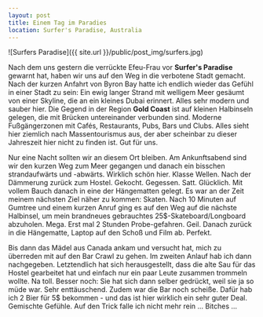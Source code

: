 ```yaml
---
layout: post
title: Einem Tag im Paradies
location: Surfer's Paradise, Australia
---
```


![Surfers Paradise]({{ site.url }}/public/post_img/surfers.jpg)

Nach dem uns gestern die verrückte Efeu-Frau vor **Surfer's Paradise** gewarnt hat, haben wir uns auf den Weg in die verbotene Stadt gemacht. Nach der kurzen Anfahrt von Byron Bay hatte ich endlich wieder das Gefühl in einer Stadt zu sein: Ein ewig langer Strand mit welligem Meer gesäumt von einer Skyline, die an ein kleines Dubai erinnert. Alles sehr modern und sauber hier.  Die Gegend in der Region **Gold Coast** ist auf kleinen Halbinseln gelegen, die mit Brücken untereinander verbunden sind. Moderne Fußgängerzonen mit Cafés, Restaurants, Pubs, Bars und Clubs. Alles sieht hier ziemlich nach Massentourismus aus, der aber scheinbar zu dieser Jahreszeit hier nicht zu finden ist. Gut für uns.

Nur eine Nacht sollten wir an diesem Ort bleiben. Am Ankunftsabend sind wir den kurzen Weg zum Meer gegangen und danach ein bisschen strandaufwärts und -abwärts. Wirklich schön hier. Klasse Wellen. Nach der Dämmerung zurück zum Hostel. Gekocht. Gegessen. Satt. Glücklich. Mit vollem Bauch danach in eine der Hängematten gelegt. Es war an der Zeit meinem nächsten Ziel näher zu kommen: Skaten. Nach 10 Minuten auf Gumtree und einem kurzen Anruf ging es auf den Weg auf die nächste Halbinsel, um mein brandneues gebrauchtes 25$-Skateboard/Longboard abzuholen. Mega. Erst mal 2 Stunden Probe-gefahren. Geil. Danach zurück in die Hängematte, Laptop auf den Schoß und Film ab. Perfekt.

Bis dann das Mädel aus Canada ankam und versucht hat, mich zu überreden mit auf den Bar Crawl zu gehen. Im zweiten Anlauf hab ich dann nachgegeben. Letztendlich hat sich herausgestellt, dass die alte Sau für das Hostel gearbeitet hat und einfach nur ein paar Leute zusammen trommeln wollte. Na toll. Besser noch: Sie hat sich dann selber gedrückt, weil sie ja so müde war. Sehr enttäuschend. Zudem war die Bar noch scheiße. Dafür hab ich 2 Bier für 5$ bekommen - und das ist hier wirklich ein sehr guter Deal. Gemischte Gefühle. Auf den Trick falle ich nicht mehr rein ... Bitches ...